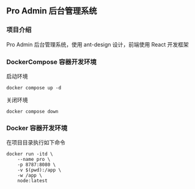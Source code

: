 ## Pro Admin 后台管理系统

### 项目介绍
Pro Admin 后台管理系统，使用 ant-design 设计，前端使用 React 开发框架

### DockerCompose 容器开发环境
启动环境
```
docker compose up -d
```
关闭环境
```
docker compose down
```


### Docker 容器开发环境
在项目目录执行如下命令
```
docker run -itd \
    --name pro \
    -p 8787:8080 \
    -v $(pwd):/app \
    -w /app \
    node:latest
```
